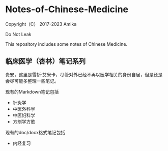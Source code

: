 # Notes-of-Chinese-Medicine

Copyright（C） 2017-2023 Amika

Do Not Leak

This repository includes some notes of Chinese Medicine.

## 临床医学（杏林）笔记系列

贵安，这里是雪祈·艾米卡，尽管对外已经不再以医学相关的身份自居，但是还是会尽可能多整理一些笔记。

现有的Markdown笔记包括
- 针灸学
- 中医外科学
- 中医妇科学
- 方剂学方歌

现有的doc/docx格式笔记包括
- 内经复习
